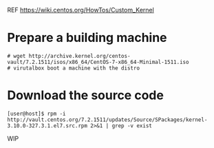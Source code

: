 REF https://wiki.centos.org/HowTos/Custom_Kernel

# Prepare a building machine

```
# wget http://archive.kernel.org/centos-vault/7.2.1511/isos/x86_64/CentOS-7-x86_64-Minimal-1511.iso
# virutalbox boot a machine with the distro
```

# Download the source code

```
[user@host]$ rpm -i http://vault.centos.org/7.2.1511/updates/Source/SPackages/kernel-3.10.0-327.3.1.el7.src.rpm 2>&1 | grep -v exist
```

WIP
